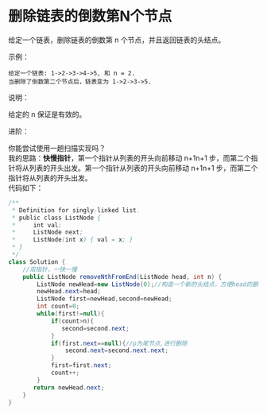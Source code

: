 #  删除链表的倒数第N个节点
给定一个链表，删除链表的倒数第 n 个节点，并且返回链表的头结点。

示例：

    给定一个链表: 1->2->3->4->5, 和 n = 2.  
    当删除了倒数第二个节点后，链表变为 1->2->3->5.
说明：

给定的 n 保证是有效的。

进阶：

你能尝试使用一趟扫描实现吗？  
我的思路：**快慢指针**，第一个指针从列表的开头向前移动 n+1n+1 步，而第二个指针将从列表的开头出发。第一个指针从列表的开头向前移动 n+1n+1 步，而第二个指针将从列表的开头出发。  
代码如下：
```java
/**
 * Definition for singly-linked list.
 * public class ListNode {
 *     int val;
 *     ListNode next;
 *     ListNode(int x) { val = x; }
 * }
 */
class Solution {
    //双指针，一快一慢
    public ListNode removeNthFromEnd(ListNode head, int n) {
        ListNode newHead=new ListNode(0);//构造一个新的头结点，方便head的删除
        newHead.next=head;
        ListNode first=newHead,second=newHead;
        int count=0;
        while(first!=null){
            if(count>n){
               second=second.next; 
            }
            if(first.next==null){//p为尾节点,进行删除
                second.next=second.next.next;
            }
            first=first.next;
            count++;
        }
       return newHead.next;  
    }
}
```